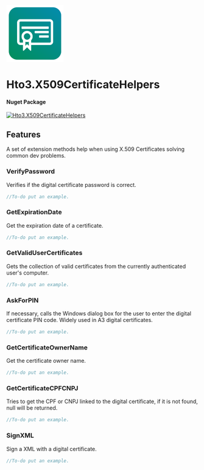 ﻿<img alt="logo" width="150" height="150" src="nuget-logo.png">

Hto3.X509CertificateHelpers
========================================

#### Nuget Package
[![Hto3.X509CertificateHelpers](https://img.shields.io/nuget/v/Hto3.X509CertificateHelpers.svg)](https://www.nuget.org/packages/Hto3.X509CertificateHelpers/)

Features
--------
A set of extension methods help when using X.509 Certificates solving common dev problems.

### VerifyPassword

Verifies if the digital certificate password is correct.

```csharp
//To-do put an example.
```

### GetExpirationDate

Get the expiration date of a certificate.

```csharp
//To-do put an example.
```

### GetValidUserCertificates

Gets the collection of valid certificates from the currently authenticated user's computer.

```csharp
//To-do put an example.
```

### AskForPIN

If necessary, calls the Windows dialog box for the user to enter the digital certificate PIN code. Widely used in A3 digital certificates.

```csharp
//To-do put an example.
```

### GetCertificateOwnerName

Get the certificate owner name.

```csharp
//To-do put an example.
```

### GetCertificateCPFCNPJ

Tries to get the CPF or CNPJ linked to the digital certificate, if it is not found, null will be returned.

```csharp
//To-do put an example.
```

### SignXML

Sign a XML with a digital certificate.

```csharp
//To-do put an example.
```